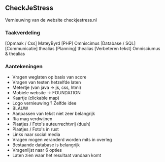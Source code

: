 ## CheckJeStress

Vernieuwing van de website checkjestress.nl

### Taakverdeling
[Opmaak / Css] MateyByrd
[PHP] Omniscimus
[Database / SQL] 
[Communicatie] thealias
[Planning] thealias
[Verbeteren tekst] Omnisciumus & thealias

### Aantekeningen
* Vragen weglaten op basis van score
* Vragen van testen hetzelfde laten
* Metertje (van java -> js, css, html)
* Mobiele website -> FOUNDATION
* Kaartje (clickable map)
* Logo vernieuwing ? Zelfde idee
* BLAUW
* Aanpassen van tekst niet zeer belangrijk
* Ria mag verdwijnen
* Plaatjes / Foto's auteurrechtvrij (duuh)
* Plaatjes / Foto's in rust
* Links naar social media
* Vragen mogen veranderd worden mits in overleg
* Bestaande database is belangrijk
* Vragenlijst naar 6 opties
* Laten zien waar het resultaat vandaan komt
